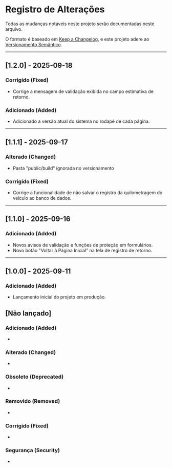 # Registro de Alterações

Todas as mudanças notáveis neste projeto serão documentadas neste arquivo.

O formato é baseado em [Keep a Changelog](https://keepachangelog.com/pt-BR/1.0.0/), e este projeto adere ao [Versionamento Semântico](https://semver.org/lang/pt-BR/).

---

## [1.2.0] - 2025-09-18

### Corrigido (Fixed)
- Corrige a mensagem de validação exibida no campo estimativa de retorno.

### Adicionado (Added)
- Adicionado a versão atual do sistema no rodapé de cada página.

---

## [1.1.1] - 2025-09-17

### Alterado (Changed)
- Pasta "public/build" ignorada no versionamento

### Corrigido (Fixed)
- Corrige a funcionalidade de não salvar o registro da quilometragem do veículo ao banco de dados.

---

## [1.1.0] - 2025-09-16

### Adicionado (Added)
- Novos avisos de validação e funções de proteção em formulários.
- Novo botão "Voltar à Página Inicial" na tela de registro de retorno.

---

## [1.0.0] - 2025-09-11

### Adicionado (Added)
- Lançamento inicial do projeto em produção.


## [Não lançado]

### Adicionado (Added)
- 

### Alterado (Changed)
- 

### Obsoleto (Deprecated)
- 

### Removido (Removed)
- 

### Corrigido (Fixed)
- 

### Segurança (Security)
-